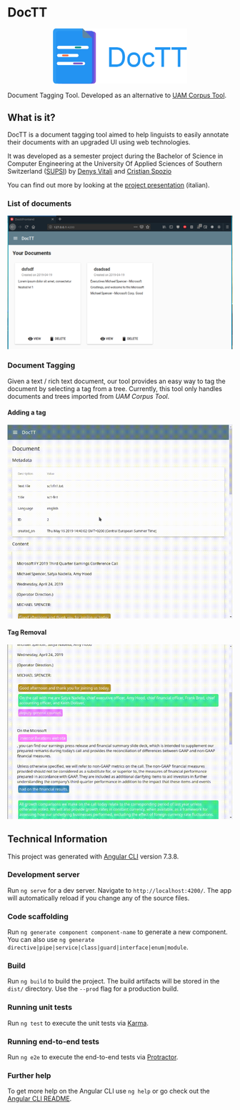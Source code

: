 # DocTT

<p align="center">
    <img src="https://raw.githubusercontent.com/doctt/assets/master/logo/logo.png" width="300" />
</p>

Document Tagging Tool. Developed as an alternative to [UAM Corpus Tool](http://corpustool.com/).

## What is it?

DocTT is a document tagging tool aimed to help linguists to easily annotate
their documents with an upgraded UI using web technologies.

It was developed as a semester project during the Bachelor of Science
in Computer Engineering at the University Of Applied Sciences of Southern
Switzerland ([SUPSI](http://supsi.ch/)) by [Denys Vitali](https://github.com/denysvitali/) and [Cristian Spozio](https://github.com/Bbrazorf/)

You can find out more by looking at the [project presentation](https://docs.google.com/presentation/d/1-_nWyHdu750tCZjjGzS6qM3NnwVgsOOC3jGsNU1jg18/edit?usp=sharing) (italian).

### List of documents
![Documents View](https://raw.githubusercontent.com/doctt/assets/master/screenshots/documents.png)

### Document Tagging
Given a text / rich text document, our tool provides an easy way to
tag the document by selecting a tag from a tree. Currently, this tool
only handles documents and trees imported from _UAM Corpus Tool_.


#### Adding a tag
<p align="center">
    <img src="https://raw.githubusercontent.com/doctt/assets/master/gifs/tagging.gif">
</p>

#### Tag Removal
<p align="center">
    <img src="https://raw.githubusercontent.com/doctt/assets/master/gifs/tag-removal.gif">
</p>

## Technical Information

This project was generated with [Angular CLI](https://github.com/angular/angular-cli) version 7.3.8.

### Development server

Run `ng serve` for a dev server. Navigate to `http://localhost:4200/`. The app will automatically reload if you change any of the source files.

### Code scaffolding

Run `ng generate component component-name` to generate a new component. You can also use `ng generate directive|pipe|service|class|guard|interface|enum|module`.

### Build

Run `ng build` to build the project. The build artifacts will be stored in the `dist/` directory. Use the `--prod` flag for a production build.

### Running unit tests

Run `ng test` to execute the unit tests via [Karma](https://karma-runner.github.io).

### Running end-to-end tests

Run `ng e2e` to execute the end-to-end tests via [Protractor](http://www.protractortest.org/).

### Further help

To get more help on the Angular CLI use `ng help` or go check out the [Angular CLI README](https://github.com/angular/angular-cli/blob/master/README.md).
